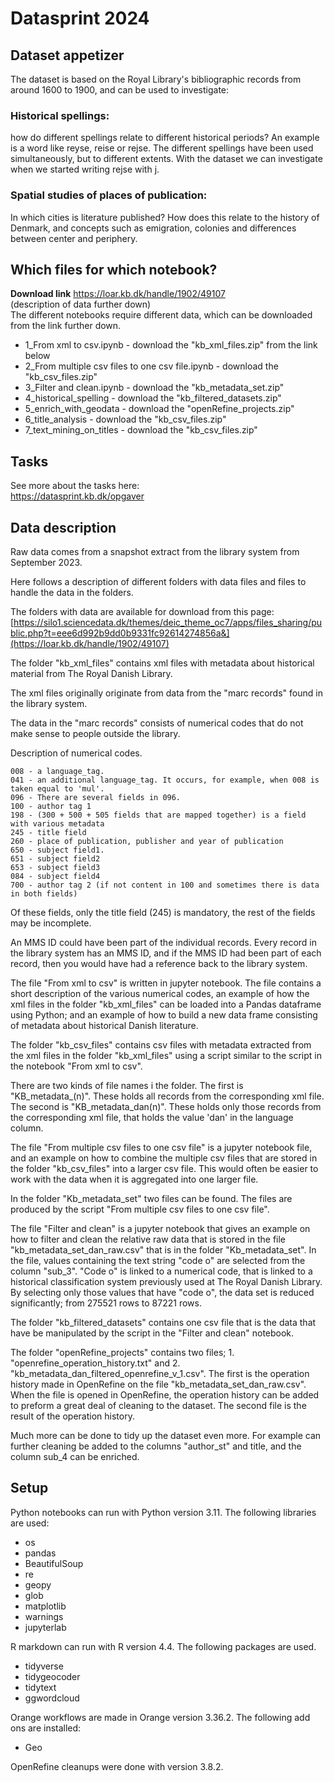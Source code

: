 
# Datasprint 2024 

## Dataset appetizer

The dataset is based on the Royal Library's bibliographic records from around 1600 to 1900,
and can be used to investigate:

### Historical spellings:
how do different spellings relate to different historical periods?
An example is a word like reyse, reise or rejse.
The different spellings have been used simultaneously, but to different extents.
With the dataset we can investigate when we started writing rejse with j.

### Spatial studies of places of publication:
In which cities is literature published?
How does this relate to the history of Denmark, and concepts such as emigration, colonies and differences between center and periphery.



## Which files for which notebook? 
**Download link**
https://loar.kb.dk/handle/1902/49107  
(description of data further down)  
The different notebooks require different data, which can be downloaded from the link further down.   

* 1_From xml to csv.ipynb - download the "kb_xml_files.zip" from the link below
* 2_From multiple csv files to one csv file.ipynb - download the "kb_csv_files.zip"
* 3_Filter and clean.ipynb - download the "kb_metadata_set.zip"
* 4_historical_spelling - download the "kb_filtered_datasets.zip" 
* 5_enrich_with_geodata - download the "openRefine_projects.zip"
* 6_title_analysis - download the "kb_csv_files.zip" 
* 7_text_mining_on_titles - download the "kb_csv_files.zip" 

## Tasks
See more about the tasks here:  
https://datasprint.kb.dk/opgaver

## Data description
Raw data comes from a snapshot extract from the library system from September 2023.

Here follows a description of different folders with data files and files to handle the data in the folders.

The folders with data are available for download from this page: [https://silo1.sciencedata.dk/themes/deic_theme_oc7/apps/files_sharing/public.php?t=eee6d992b9dd0b9331fc92614274856a&](https://loar.kb.dk/handle/1902/49107)

The folder "kb_xml_files" contains xml files with metadata about historical material from The Royal Danish Library.

The xml files originally originate from data from the "marc records" found in the library system.

The data in the "marc records" consists of numerical codes that do not make sense to people outside the library.

Description of numerical codes. 

    008 - a language_tag.
    041 - an additional language_tag. It occurs, for example, when 008 is taken equal to 'mul'.
    096 - There are several fields in 096.
    100 - author tag 1
    198 - (300 + 500 + 505 fields that are mapped together) is a field with various metadata
    245 - title field
    260 - place of publication, publisher and year of publication
    650 - subject field1.
    651 - subject field2
    653 - subject field3
    084 - subject field4
    700 - author tag 2 (if not content in 100 and sometimes there is data in both fields)

Of these fields, only the title field (245) is mandatory, the rest of the fields may be incomplete.

An MMS ID could have been part of the individual records. Every record in the library system has an MMS ID, and if the MMS ID had been part of each record, then you would have had a reference back to the library system.

The file "From xml to csv" is written in jupyter notebook. 
The file contains a short description of the various numerical codes, 
an example of how the xml files in the folder "kb_xml_files" can be loaded into a Pandas dataframe using Python; 
and an example of how to build a new data frame consisting of metadata about historical Danish literature.

The folder "kb_csv_files" contains csv files with metadata extracted from the xml files in the folder "kb_xml_files" 
using a script similar to the script in the notebook "From xml to csv".

There are two kinds of file names i the folder. 
The first is "KB_metadata_(n)". These holds all records from the corresponding xml file.
The second is "KB_metadata_dan(n)". These holds only those records from the corresponding xml file, 
that holds the value 'dan' in the language column.

The file "From multiple csv files to one csv file" is a jupyter notebook file, and an example on how to combine 
the multiple csv files that are stored in the folder "kb_csv_files" into a larger csv file. 
This would often be easier to work with the data when it is aggregated into one larger file.

In the folder "Kb_metadata_set" two files can be found. The files are produced by the script 
"From multiple csv files to one csv file".

The file "Filter and clean" is a jupyter notebook that gives an example on how to filter and clean the 
relative raw data that is stored in the file "kb_metadata_set_dan_raw.csv" that is in the folder "Kb_metadata_set".
In the file, values ​​containing the text string "code o" are selected from the column "sub_3". "Code o" is linked to a numerical code, that is linked to a historical classification system previously used at The Royal Danish Library. By selecting only those values ​​that have "code o", the data set is reduced significantly; from 275521 rows to 87221 rows.

The folder "kb_filtered_datasets" contains one csv file that is the data that have be manipulated by the script in the 
"Filter and clean" notebook.

The folder "openRefine_projects" contains two files; 1. "openrefine_operation_history.txt" and 2. "kb_metadata_dan_filtered_openrefine_v_1.csv".
The first is the operation history made in OpenRefine on the file "kb_metadata_set_dan_raw.csv". When the file is opened in OpenRefine, the operation history can be added to preform a great deal of cleaning to the dataset. The second file is the result of the operation history.

Much more can be done to tidy up the dataset even more. For example can further cleaning be added to the columns "author_st" and title, and the column sub_4 can be enriched. 

## Setup
Python notebooks can run with Python version 3.11. The following libraries are used:

- os
- pandas
- BeautifulSoup
- re
- geopy
- glob
- matplotlib
- warnings
- jupyterlab

R markdown can run with R version 4.4. The following packages are used.
- tidyverse
- tidygeocoder
- tidytext
- ggwordcloud

Orange workflows are made in Orange version 3.36.2. The following add ons are installed:
- Geo

OpenRefine cleanups were done with version 3.8.2.
